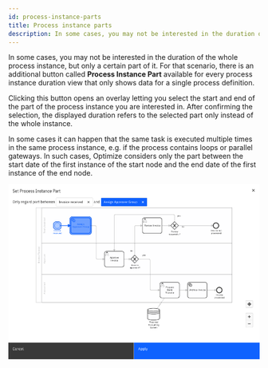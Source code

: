 ```yaml
---
id: process-instance-parts
title: Process instance parts
description: In some cases, you may not be interested in the duration of the whole process instance, but only a certain part of it.
---
```


In some cases, you may not be interested in the duration of the whole process instance, but only a certain part of it. For that scenario, there is an additional button called **Process Instance Part** available for every process instance duration view that only shows data for a single process definition.

Clicking this button opens an overlay letting you select the start and end of the part of the process instance you are interested in. After confirming the selection, the displayed duration refers to the selected part only instead of the whole instance.

In some cases it can happen that the same task is executed multiple times in the same process instance, e.g. if the process contains loops or parallel gateways. In such cases, Optimize considers only the part between the start date of the first instance of the start node and the end date of the first instance of the end node.

![Process Instance Part Modal](./img/process-part.png)

